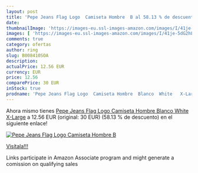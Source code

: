 ```yaml
---
layout: post
title: 'Pepe Jeans Flag Logo  Camiseta Hombre  B al 58.13 % de descuento'
date: 
thumbnailImage: 'https://images-eu.ssl-images-amazon.com/images/I/41je-5dG2hL._SL200_.jpg'
images: [ 'https://images-eu.ssl-images-amazon.com/images/I/41je-5dG2hL._SL200_.jpg' ]
comments: true
category: ofertas
author: ring
slug: B008410SOA
description:
actualPrice: 12.56 EUR
currency: EUR
price: 12.56
comparePrice: 30 EUR
inStock: true
prodname: 'Pepe Jeans Flag Logo  Camiseta Hombre  Blanco  White   X-Large'
---
```


Ahora mismo tienes [Pepe Jeans Flag Logo  Camiseta Hombre  Blanco  White   X-Large](https://www.amazon.es/dp/B008410SOA/?tag=tolees-21) a 12.56 EUR (original: 30 EUR) (58.13 %  de descuento) en el siguiente enlace!

[![Pepe Jeans Flag Logo  Camiseta Hombre  B](https://images-eu.ssl-images-amazon.com/images/I/41je-5dG2hL._SL200_.jpg)](https://www.amazon.es/dp/B008410SOA/?tag=tolees-21)

[Visítala!!!](https://www.amazon.es/dp/B008410SOA/?tag=tolees-21)

Links participate in Amazon Associate program and might generate a comission on qualifying sales
